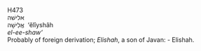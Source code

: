 H473  
אלישׁה  
אֱלִישָׁה ‎ ‘ĕlı̂yshâh  
*el-ee-shaw‘*  
Probably of foreign derivation; *Elishah*, a son of Javan: - Elishah.  
